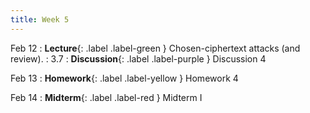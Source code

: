 ```yaml
---
title: Week 5
---
```


Feb 12
: **Lecture**{: .label .label-green } Chosen-ciphertext attacks (and review).
    : 3.7
: **Discussion**{: .label .label-purple } Discussion 4

Feb 13
: **Homework**{: .label .label-yellow } Homework 4

Feb 14
: **Midterm**{: .label .label-red } Midterm I

